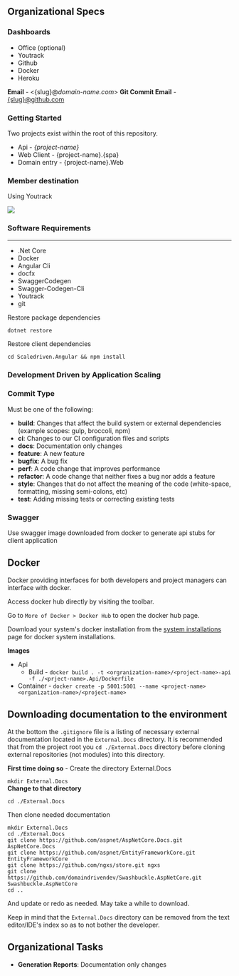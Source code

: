  ## Organizational Specs

### Dashboards
 - Office (optional)
 - Youtrack
 - Github
 - Docker
 - Heroku

**Email** - <{slug}@*domain-name.com*>
**Git Commit Email** - <{slug}@github.com>

### Getting Started  
Two projects exist within the root of this repository.  
  
* Api - *{project-name}*
* Web Client - {project-name}.{spa}
* Domain entry - {project-name}.Web 
  
### Member destination 
Using Youtrack
  
[<img src="https://www.jetbrains.com/youtrack/teams/img/Agile_Board.png">](https://www.jetbrains.com/youtrack/teams/img/Agile_Board.png)  
  
### Software Requirements  
___  
- .Net Core  
- Docker  
- Angular Cli  
- docfx  
- SwaggerCodegen
- Swagger-Codegen-Cli  
- Youtrack  
- git  
  
Restore package dependencies  

```  
dotnet restore 
```
Restore client dependencies  
```  
cd Scaledriven.Angular && npm install  
```
  
### Development Driven by Application Scaling  
  
### Commit Type  
  
Must be one of the following:  
  
* **build**: Changes that affect the build system or external dependencies (example scopes: gulp, broccoli, npm)  
* **ci**: Changes to our CI configuration files and scripts  
* **docs**: Documentation only changes  
* **feature**: A new feature  
* **bugfix**: A bug fix  
* **perf**: A code change that improves performance  
* **refactor**: A code change that neither fixes a bug nor adds a feature  
* **style**: Changes that do not affect the meaning of the code (white-space, formatting, missing semi-colons, etc)  
* **test**: Adding missing tests or correcting existing tests  
  
  
  
### Swagger  
Use swagger image downloaded from docker to generate api stubs for client application  
  
**Docker**  
----------  
Docker providing interfaces for both developers and project managers can interface with docker.  
  
Access docker hub directly by visiting the toolbar.  
  
Go to `More of Docker > Docker Hub` to open the docker hub page.  
  
Download your system's docker installation from the [system installations](https://docs.docker.com/v17.12/install/#supported-platforms) page for docker system installations.  
  
**Images**  
  
- Api   
  - Build  - ``docker build . -t <orgranization-name>/<project-name>-api -f ./<prject-name>.Api/Dockerfile``  
 - Container - ``docker create -p 5001:5001 --name <project-name>  <organization-name>/<project-name>``  
  
**Downloading documentation to the environment**  
----  
  
At the bottom the `.gitignore` file is a listing of necessary external documentation located in the `External.Docs` directory. It is recommended that from the project root you `cd ./External.Docs` directory before cloning external repositories (not modules) into this directory.  
  
**First time doing so** - Create the directory External.Docs    
  
`mkdir External.Docs`   
**Change to that directory**  
  
`cd ./External.Docs`  
  
Then clone needed documentation  
  
```  
mkdir External.Docs  
cd ./External.Docs  
git clone https://github.com/aspnet/AspNetCore.Docs.git AspNetCore.Docs  
git clone https://github.com/aspnet/EntityFrameworkCore.git EntityFrameworkCore  
git clone https://github.com/ngxs/store.git ngxs  
git clone https://github.com/domaindrivendev/Swashbuckle.AspNetCore.git Swashbuckle.AspNetCore  
cd ..  
```  
And update or redo as needed. May take a while to download.  
  
Keep in mind that the `External.Docs` directory can be removed from the text editor/IDE's index so as to not bother the developer.  

Organizational Tasks
---

* **Generation Reports**: Documentation only changes  
